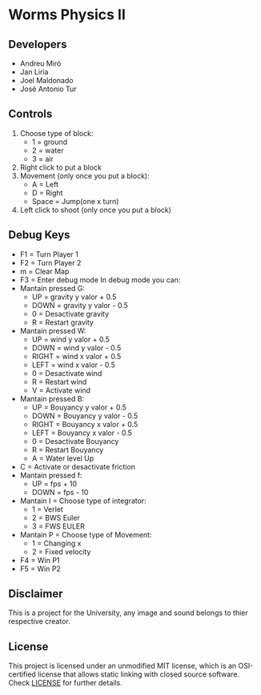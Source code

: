 # Worms Physics II

## Developers

 - Andreu Miró
 - Jan Liria
 - Joel Maldonado
 - José Antonio Tur

## Controls ##

 1. Choose type of block:
    - 1 = ground
    - 2 = water
    - 3 = air
 2. Right click to put a block
 3. Movement (only once you put a block):
    - A = Left
    - D = Right
    - Space = Jump(one x turn)
 4. Left click to shoot (only once you put a block)

## Debug Keys ##

 - F1 = Turn Player 1
 - F2 = Turn Player 2
 - m = Clear Map
 - F3 = Enter debug mode
 In debug mode you can:
  - Mantain pressed G:
    - UP = gravity y valor + 0.5
    - DOWN = gravity y valor - 0.5
    - 0 = Desactivate gravity
    - R = Restart gravity
  - Mantain pressed W:
    - UP = wind y valor + 0.5
    - DOWN = wind y valor - 0.5
    - RIGHT = wind x valor + 0.5
    - LEFT = wind x valor - 0.5
    - 0 = Desactivate wind
    - R = Restart wind
    - V = Activate wind
  - Mantain pressed B:
    - UP = Bouyancy y valor + 0.5
    - DOWN = Bouyancy y valor - 0.5
    - RIGHT = Bouyancy x valor + 0.5
    - LEFT = Bouyancy x valor - 0.5
    - 0 = Desactivate Bouyancy
    - R = Restart Bouyancy
    - A = Water level Up
  - C = Activate or desactivate friction
  - Mantain pressed f:
    - UP = fps + 10
    - DOWN = fps - 10
  - Mantain I = Choose type of integrator:
    - 1 = Verlet
    - 2 = BWS Euler
    - 3 = FWS EULER
  - Mantain P = Choose type of Movement:
    - 1 = Changing x
    - 2 = Fixed velocity
 - F4 = Win P1
 - F5 = Win P2

## Disclaimer
This is a project for the University, any image and sound belongs to thier respective creator.

## License

This project is licensed under an unmodified MIT license, which is an OSI-certified license that allows static linking with closed source software. Check [LICENSE](LICENSE) for further details.
